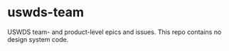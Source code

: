 # uswds-team
USWDS team- and product-level epics and issues. This repo contains no design system code.
